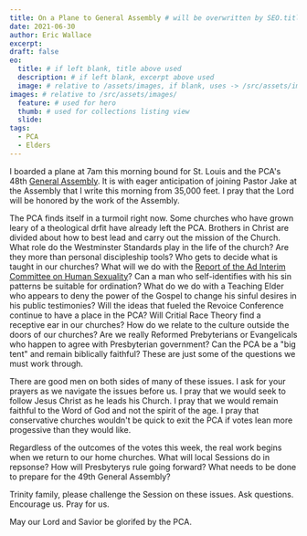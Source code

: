 ```yaml
---
title: On a Plane to General Assembly # will be overwritten by SEO.title below
date: 2021-06-30
author: Eric Wallace
excerpt:
draft: false
eo:
  title: # if left blank, title above used
  description: # if left blank, excerpt above used
  image: # relative to /assets/images, if blank, uses -> /src/assets/images/meta/default.png
images: # relative to /src/assets/images/
  feature: # used for hero
  thumb: # used for collections listing view
  slide:
tags:
  - PCA
  - Elders
---
```


I boarded a plane at 7am this morning bound for St. Louis and the PCA's 48th [General Assembly](https://pcaga.org). It is with eager anticipation of joining Pastor Jake at the Assembly that I write this morning from 35,000 feet. I pray that the Lord will be honored by the work of the Assembly.

The PCA finds itself in a turmoil right now. Some churches who have grown leary of a theological drfit have already left the PCA. Brothers in Christ are divided about how to best lead and carry out the mission of the Church. What role do the Westminster Standards play in the life of the church? Are they more than personal discipleship tools? Who gets to decide what is taught in our churches? What will we do with the [Report of the Ad Interim Committee on Human Sexuality](https://pcaga.org/aicreport/)? Can a man who self-identifies with his sin patterns be suitable for ordination? What do we do with a Teaching Elder who appears to deny the power of the Gospel to change his sinful desires in his public testimonies? Will the ideas that fueled the Revoice Conference continue to have a place in the PCA? Will Critial Race Theory find a receptive ear in our churches? How do we relate to the culture outside the doors of our churches? Are we really Reformed Prebyterians or Evangelicals who happen to agree with Presbyterian government? Can the PCA be a "big tent" and remain biblically faithful? These are just some of the questions we must work through.

There are good men on both sides of many of these issues. I ask for your prayers as we navigate the issues before us. I pray that we would seek to follow Jesus Christ as he leads his Church. I pray that we would remain faithful to the Word of God and not the spirit of the age. I pray that conservative churches wouldn't be quick to exit the PCA if votes lean more progessive than they would like.

Regardless of the outcomes of the votes this week, the real work begins when we return to our home churches. What will local Sessions do in repsonse? How will Presbyterys rule going forward? What needs to be done to prepare for the 49th General Assembly?

Trinity family, please challenge the Session on these issues. Ask questions. Encourage us. Pray for us.

May our Lord and Savior be glorifed by the PCA.